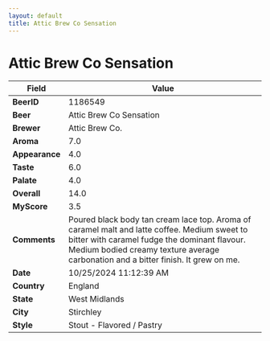 ```yaml
---
layout: default
title: Attic Brew Co Sensation
---
```


# Attic Brew Co Sensation

| Field         | Value     |
|---------------|-----------|
| **BeerID** | 1186549 |
| **Beer** | Attic Brew Co Sensation |
| **Brewer** | Attic Brew Co. |
| **Aroma** | 7.0 |
| **Appearance** | 4.0 |
| **Taste** | 6.0 |
| **Palate** | 4.0 |
| **Overall** | 14.0 |
| **MyScore** | 3.5 |
| **Comments** | Poured black body tan cream lace top.  Aroma of caramel malt and latte coffee.  Medium sweet to bitter with caramel fudge the dominant flavour.  Medium bodied creamy texture average carbonation and a bitter finish.  It grew on me. |
| **Date** | 10/25/2024 11:12:39 AM |
| **Country** | England |
| **State** | West Midlands |
| **City** | Stirchley |
| **Style** | Stout - Flavored / Pastry |
